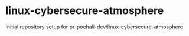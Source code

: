# linux-cybersecure-atmosphere

Initial repository setup for pr-poehali-dev/linux-cybersecure-atmosphere